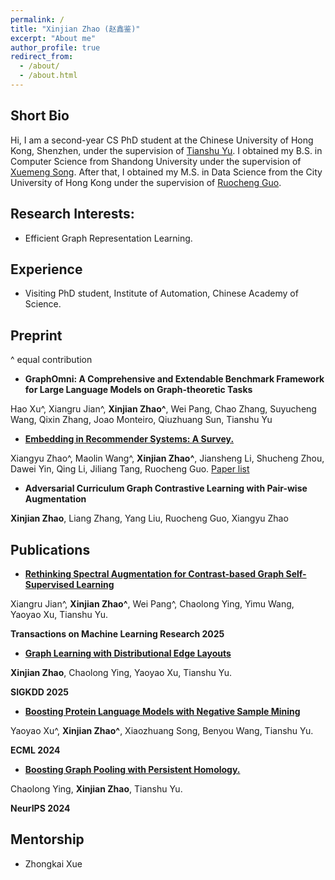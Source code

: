 ```yaml
---
permalink: /
title: "Xinjian Zhao (赵鑫鉴)"
excerpt: "About me"
author_profile: true
redirect_from: 
  - /about/
  - /about.html
---
```

## Short Bio

Hi, I am a second-year CS PhD student at the Chinese University of Hong Kong, Shenzhen, under the supervision of [Tianshu Yu](https://mypage.cuhk.edu.cn/academics/yutianshu/). I obtained my B.S. in Computer Science from Shandong University under the supervision of [Xuemeng Song](https://xuemengsong.github.io/). After that, I obtained my M.S. in Data Science from the City University of Hong Kong under the supervision of [Ruocheng Guo](https://rguo12.github.io/).

## Research Interests:

* Efficient Graph Representation Learning.


## Experience
* Visiting PhD student, Institute of Automation, Chinese Academy of Science.


## Preprint 

^ equal contribution

+ **GraphOmni: A Comprehensive and Extendable Benchmark Framework for Large Language Models on Graph-theoretic Tasks**

Hao Xu^, Xiangru Jian^, **Xinjian Zhao^**, Wei Pang, Chao Zhang, Suyucheng Wang, Qixin Zhang, Joao Monteiro, Qiuzhuang Sun, Tianshu Yu



+ **[Embedding in Recommender Systems: A Survey.](https://arxiv.org/pdf/2310.18608.pdf)** 

Xiangyu Zhao^, Maolin Wang^, **Xinjian Zhao^**, Jiansheng Li, Shucheng Zhou, Dawei Yin, Qing Li, Jiliang Tang, Ruocheng Guo. [Paper list](https://github.com/Applied-Machine-Learning-Lab/Embedding-in-Recommender-Systems)

+ **Adversarial Curriculum Graph Contrastive Learning with Pair-wise Augmentation**

**Xinjian Zhao**, Liang Zhang, Yang Liu, Ruocheng Guo, Xiangyu Zhao




## Publications

+ **[Rethinking Spectral Augmentation for Contrast-based Graph Self-Supervised Learning](https://openreview.net/pdf?id=HjpD5kpfa3)**  

Xiangru Jian^, **Xinjian Zhao^**, Wei Pang^,  Chaolong Ying, Yimu Wang, Yaoyao Xu, Tianshu Yu. 

**Transactions on Machine Learning Research 2025**


+ **[Graph Learning with Distributional Edge Layouts]()** 

**Xinjian Zhao**, Chaolong Ying, Yaoyao Xu, Tianshu Yu. 

**SIGKDD 2025**



+ **[Boosting Protein Language Models with Negative Sample Mining](https://arxiv.org/pdf/2402.16346)** 

Yaoyao Xu^, **Xinjian Zhao^**, Xiaozhuang Song, Benyou Wang, Tianshu Yu. 

**ECML 2024**

+ **[Boosting Graph Pooling with Persistent Homology.](https://arxiv.org/pdf/2402.16346)** 

Chaolong Ying, **Xinjian Zhao**, Tianshu Yu. 

**NeurIPS 2024**

## Mentorship
+ Zhongkai Xue






